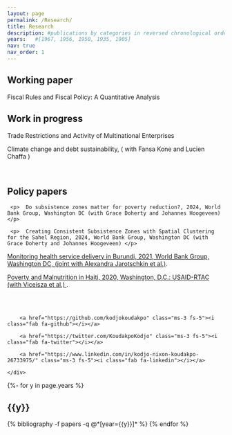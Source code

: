 ```yaml
---
layout: page
permalink: /Research/
title: Research
description: #publications by categories in reversed chronological order. generated by Jekyll-scholar.
years:   #[1967, 1956, 1950, 1935, 1905]
nav: true
nav_order: 1
---
```





 <div class="home">

 <h2 id="research"> <b> Working paper </b> </h2>

 <p>Fiscal Rules and Fiscal Policy: A Quantitative Analysis </p>
</div>

<div class="home">

 <h2 id="research"> <b> Work in progress </b> </h2>

  <p> Trade Restrictions and Activity of Multinational Enterprises </p> 
  
 <p> Climate change and debt sustainability, ( with Fansa Kone and Lucien Chaffa )</p>
</div>

<br/> 

<div class="home">

  <h2 id="research"> <b> Policy papers </b> </h2>

     <p>  Do subsistence zones matter for poverty reduction?, 2024, World Bank Group, Washington DC (with Grace Doherty and Johannes Hoogeveen) </p>

     <p>  Creating Consistent Subsistence Zones with Spatial Clustering for the Sahel Region, 2024, World Bank Group, Washington DC (with Grace Doherty and Johannes Hoogeveen) </p>
     
   <p> <a href="https://documents1.worldbank.org/curated/en/485881623304212722/pdf/Results-from-Iterative-Beneficiary-Facility-Staff-as-Part-of-the-KIRA-Project-March-15-April-2-2021.pdf"> Monitoring health service delivery in Burundi, 2021, World Bank Group, Washington DC, (joint with Alexandra Jarotschkin et al.)</a>.   </p>


  <p> <a href="https://pdf.usaid.gov/pdf_docs/PA00X8GH.pdf"> Poverty and Malnutrition in Haiti, 2020, Washington, D.C.: USAID-RTAC  (with Viceisza et al.) </a>.  </p>

</div>


<br/> <br/>
<body>
  <footer class="pt-5 my-5 text-muted border-top">
  <div class="home">
    <div class="col-md-6 text-end social-media-icons">
      
        <a href="https://github.com/kodjokoudakpo" class="ms-3 fs-5"><i class="fab fa-github"></i></a>
      
        <a href="https://twitter.com/KoudakpoKodjo" class="ms-3 fs-5"><i class="fab fa-twitter"></i></a>
      
        <a href="https://www.linkedin.com/in/kodjo-nixon-koudakpo-26733975/" class="ms-3 fs-5"><i class="fab fa-linkedin"></i></a>
      
    </div>
  </div>
</footer>
</body>






<!-- _pages/publications.md -->
<div class="publications">

{%- for y in page.years %}
  <h2 class="year">{{y}}</h2>
  {% bibliography -f papers -q @*[year={{y}}]* %}
{% endfor %}

</div> 
